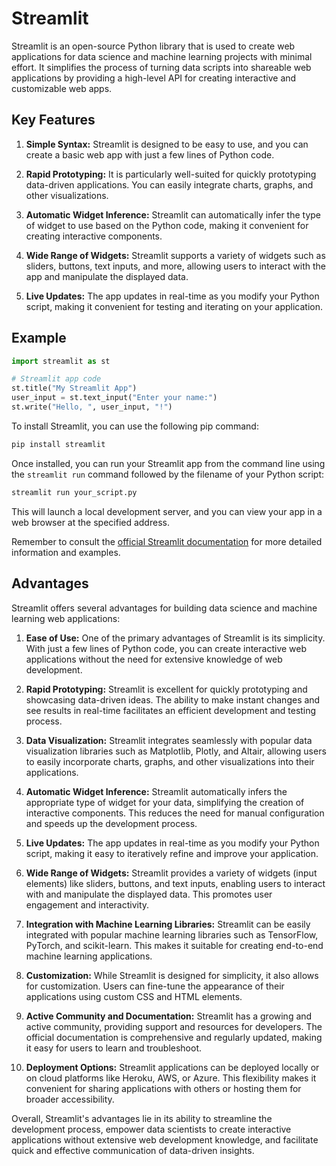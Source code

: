 
# Streamlit

Streamlit is an open-source Python library that is used to create web applications for data science and machine learning projects with minimal effort. It simplifies the process of turning data scripts into shareable web applications by providing a high-level API for creating interactive and customizable web apps.

## Key Features

1. **Simple Syntax:** Streamlit is designed to be easy to use, and you can create a basic web app with just a few lines of Python code.

2. **Rapid Prototyping:** It is particularly well-suited for quickly prototyping data-driven applications. You can easily integrate charts, graphs, and other visualizations.

3. **Automatic Widget Inference:** Streamlit can automatically infer the type of widget to use based on the Python code, making it convenient for creating interactive components.

4. **Wide Range of Widgets:** Streamlit supports a variety of widgets such as sliders, buttons, text inputs, and more, allowing users to interact with the app and manipulate the displayed data.

5. **Live Updates:** The app updates in real-time as you modify your Python script, making it convenient for testing and iterating on your application.

## Example

```python
import streamlit as st

# Streamlit app code
st.title("My Streamlit App")
user_input = st.text_input("Enter your name:")
st.write("Hello, ", user_input, "!")
```

To install Streamlit, you can use the following pip command:

```bash
pip install streamlit
```

Once installed, you can run your Streamlit app from the command line using the `streamlit run` command followed by the filename of your Python script:

```bash
streamlit run your_script.py
```

This will launch a local development server, and you can view your app in a web browser at the specified address.

Remember to consult the [official Streamlit documentation](https://docs.streamlit.io) for more detailed information and examples.

## Advantages

Streamlit offers several advantages for building data science and machine learning web applications:

1. **Ease of Use:** One of the primary advantages of Streamlit is its simplicity. With just a few lines of Python code, you can create interactive web applications without the need for extensive knowledge of web development.

2. **Rapid Prototyping:** Streamlit is excellent for quickly prototyping and showcasing data-driven ideas. The ability to make instant changes and see results in real-time facilitates an efficient development and testing process.

3. **Data Visualization:** Streamlit integrates seamlessly with popular data visualization libraries such as Matplotlib, Plotly, and Altair, allowing users to easily incorporate charts, graphs, and other visualizations into their applications.

4. **Automatic Widget Inference:** Streamlit automatically infers the appropriate type of widget for your data, simplifying the creation of interactive components. This reduces the need for manual configuration and speeds up the development process.

5. **Live Updates:** The app updates in real-time as you modify your Python script, making it easy to iteratively refine and improve your application.

6. **Wide Range of Widgets:** Streamlit provides a variety of widgets (input elements) like sliders, buttons, and text inputs, enabling users to interact with and manipulate the displayed data. This promotes user engagement and interactivity.

7. **Integration with Machine Learning Libraries:** Streamlit can be easily integrated with popular machine learning libraries such as TensorFlow, PyTorch, and scikit-learn. This makes it suitable for creating end-to-end machine learning applications.

8. **Customization:** While Streamlit is designed for simplicity, it also allows for customization. Users can fine-tune the appearance of their applications using custom CSS and HTML elements.

9. **Active Community and Documentation:** Streamlit has a growing and active community, providing support and resources for developers. The official documentation is comprehensive and regularly updated, making it easy for users to learn and troubleshoot.

10. **Deployment Options:** Streamlit applications can be deployed locally or on cloud platforms like Heroku, AWS, or Azure. This flexibility makes it convenient for sharing applications with others or hosting them for broader accessibility.

Overall, Streamlit's advantages lie in its ability to streamline the development process, empower data scientists to create interactive applications without extensive web development knowledge, and facilitate quick and effective communication of data-driven insights.
